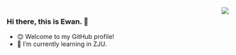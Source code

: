 <img align='right' src="https://github-readme-stats.vercel.app/api?username=Ewan-K&show_icons=true&theme=dracula)">


### Hi there, this is Ewan. 👋
- 😊 Welcome to my GitHub profile!
- 🌱 I’m currently learning in ZJU.

